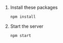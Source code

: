1. Install these packages

    ```
    npm install
    ```


2. Start the server
   ```
   npm start
   ```
